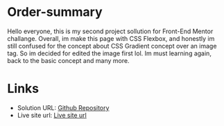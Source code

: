 # Order-summary

Hello everyone, this is my second project sollution for Front-End Mentor challange. Overall, im make this page with CSS Flexbox, and honestly im still confused for the concept about CSS Gradient concept over an image tag. So im decided for edited the image first lol. Im must learning again, back to the basic concept and many more. 

# Links
- Solution URL: <a href="https://github.com/TahoeBoelat/stats-preview">Github Repository</a>
- Live site url: <a href="https://alfi-stats-preview.netlify.app//">Live site url</a>
